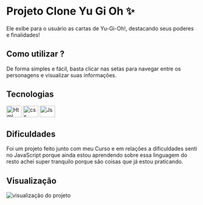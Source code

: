 # Projeto Clone Yu Gi Oh ✨ 
Ele exibe para o usuário as cartas de Yu-Gi-Oh!, destacando seus poderes e finalidades!



## Como utilizar ?
De forma simples e fácil, basta clicar nas setas para navegar entre os personagens e visualizar suas informações.



## Tecnologias 
<img alt="Html" height="30" width="40" src="https://cdn.jsdelivr.net/gh/devicons/devicon@latest/icons/html5/html5-original.svg" />
<img alt="css" height="30" width="40" src="https://cdn.jsdelivr.net/gh/devicons/devicon@latest/icons/css3/css3-original.svg" />
<img alt="Js" height="30" width="40" src="https://cdn.jsdelivr.net/gh/devicons/devicon@latest/icons/javascript/javascript-original.svg" />



## Dificuldades
Foi um projeto feito junto com meu Curso e em relações a dificuldades senti no JavaScript porque ainda estou aprendendo sobre essa linguagem do resto achei super tranquilo porque são coisas que já estou praticando.



## Visualização
<img src="Vídeo sem título ‐ Feito com o Clipchamp.gif" alt="visualização do projeto">
